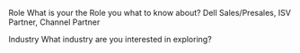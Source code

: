 Role
What is your the Role you what to know about? Dell Sales/Presales, ISV Partner, Channel Partner

Industry
What industry are you interested in exploring?